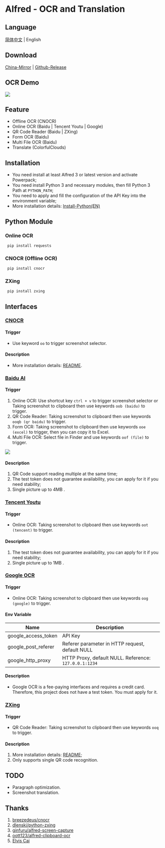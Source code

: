 # Alfred - OCR and Translation

## Language

[简体中文][1] | English

## Download

[China-Mirror][2] | [Github-Release][3]

## OCR Demo

![][image-1]

## Feature

- Offline OCR (CNOCR)
- Online OCR (Baidu | Tencent Youtu | Google)
- QR Code Reader (Baidu | ZXing)
- Form OCR (Baidu)
- Multi File OCR (Baidu)
- Translate (ColorfulClouds)

## Installation

- You need install at least Alfred 3 or latest version and activate Powerpack;
- You need install Python 3 and necessary modules, then fill Python 3 Path at `PYTHON_PATH`;
- You need to apply and fill the configuration of the API Key into the environment variable;
- More installation details: [Install-Python(EN)][4]

## Python Module


### Online OCR

```bash
 pip install requests
```

### CNOCR (Offline OCR)

```bash
 pip install cnocr
```

### ZXing

```bash
 pip install zxing
```

## Interfaces

### [CNOCR][5]

#### Trigger

- Use keyword `oo` to trigger screenshot selector.

#### Description

- More installation details: [README][6].

### [Baidu AI][7]

#### Trigger

1. Online OCR: Use shortcut key `ctrl + v` to trigger screenshot selector or Taking screenshot to clipboard then use keywords `oob (baidu)` to trigger.
2. QR Code Reader: Taking screenshot to clipboard then use keywords `ooqb (qr baidu)` to trigger.
3. Form OCR: Taking screenshot to clipboard then use keywords `ooe (excel)` to trigger, then you can copy it to Excel.
4. Multi File OCR: Select file in Finder and use keywords `oof (file)` to trigger.

![][image-2]

#### Description

1. QR Code support reading multiple at the same time;
2. The test token does not guarantee availability, you can apply for it if you need stability;
3. Single picture up to 4MB .

### [Tencent Youtu][8]

#### Trigger

- Online OCR: Taking screenshot to clipboard then use keywords `oot (tencent)` to trigger.

#### Description

1. The test token does not guarantee availability, you can apply for it if you need stability;
2. Single picture up to 1MB .

### [Google OCR][9]

#### Trigger

- Online OCR: Taking screenshot to clipboard then use keywords `oog (google)` to trigger.

#### Env Variable

| Name                | Description                                           |
| ------------------- | ----------------------------------------------------- |
| google\_access\_token | API Key                                               |
| google\_post\_referer | Referer parameter in HTTP request, default NULL       |
| google\_http\_proxy   | HTTP Proxy, default NULL. Reference: `127.0.0.1:1234` |

#### Description

- Google OCR is a fee-paying interfaces and requires a credit card. Therefore, this project does not have a test token. You must apply for it.

### [ZXing][10]

#### Trigger

- QR Code Reader: Taking screenshot to clipboard then use keywords `ooq` to trigger.

#### Description

1. More installation details: [README][11];
2. Only supports single QR code recognition.

## TODO

- Paragraph optimization.
- Screenshot translation.

## Thanks

1. [breezedeus/cnocr][12]
2. [dlenski/python-zxing][13]
3. [ginfuru/alfred-screen-capture][14]
4. [oott123/alfred-clipboard-ocr][15]
5. [Elvis Cai][16]

[1]:	https://github.com/Chandler-Lu/alfred-ocr/blob/master/README.md
[2]:	https://img.yeslu.cn/github/Capture_then_OCR.zip
[3]:	https://github.com/Chandler-Lu/alfred-ocr/releases "Github-Release"
[4]:	https://realpython.com/installing-python/#macos-mac-os-x
[5]:	https://github.com/breezedeus/cnocr
[6]:	https://github.com/breezedeus/cnocr/blob/master/README.md
[7]:	https://ai.baidu.com/tech/ocr
[8]:	https://ai.qq.com/product/ocr.shtml#common
[9]:	https://cloud.google.com/vision/docs/ocr
[10]:	https://github.com/dlenski/python-zxing
[11]:	https://github.com/dlenski/python-zxing/blob/master/README.md
[12]:	https://github.com/breezedeus/cnocr
[13]:	https://github.com/dlenski/python-zxing
[14]:	https://github.com/ginfuru/alfred-screen-capture
[15]:	https://github.com/oott123/alfred-clipboard-ocr
[16]:	https://github.com/elviscai

[image-1]:	examples/demo_ocr_en.gif
[image-2]:	examples/file_ocr.png